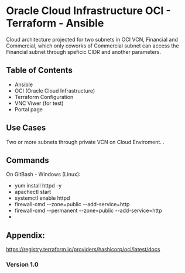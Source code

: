 # Oracle Cloud Infrastructure OCI - Terraform - Ansible 

Cloud architecture projected for two subnets in OCI VCN, Financial and Commercial, which only coworks of Commercial subnet can access the Financial subnet through speficic CIDR and another parameters. 

## Table of Contents

- Ansible
- OCI (Oracle Cloud Infrastructure) 
- Terraform Configuration
- VNC Viwer (for test)
- Portal page

## Use Cases

Two or more subnets through private VCN on Cloud Enviroment.  .

## Commands

On GitBash - Windows (Linux): 
- yum install httpd -y
- apachectl start
- systemctl enable httpd
- firewall-cmd --zone=public --add-service=http
- firewall-cmd --permanent --zone=public --add-service=http
- 

## Appendix:

https://registry.terraform.io/providers/hashicorp/oci/latest/docs


### Version 1.0
